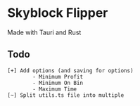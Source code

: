# Skyblock Flipper

Made with Tauri and Rust

## Todo

```
[+] Add options (and saving for options)
        - Minimum Profit
        - Minimum On Bin
        - Maximum Time
[~] Split utils.ts file into multiple
```

